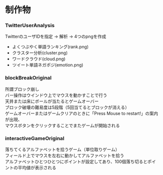 # 制作物　　


### TwitterUserAnalysis  
TwitterのユーザIDを指定 → 解析 → 4つのpngを作成
* よくつぶやく単語ランキング(rank.png)  
* クラスター分析(cluster.png)  
* ワードクラウド(cloud.png)  
* ツイート単語ネガポジ(emotion.png)  
  
  
### blockBreakOriginal
所謂ブロック崩し  
バー操作はウインドウ上でマウスを動かすことで行う  
天井または床にボールが当たるとゲームオーバー  
ブロック破壊の難易度は5段階（5回当てるとブロックが消える）  
ゲームオーバーまたはゲームクリアのときに「Press Mouse to restart!」の案内が出現、  
マウスボタンをクリックすることでまたゲームが開始される  
  
  
### interactiveGameOriginal
落ちてくるアルファベットを拾うゲーム（単位取りゲーム）  
フィールド上でマウスを左右に動かしてアルファベットを拾う  
アルファベットひとつひとつにポイントが設定してあり、100個落ち切るとポイントの平均値が表示される  
